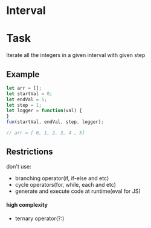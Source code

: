 Interval
=

# Task

Iterate all the integers in a given interval with given step

## Example
```js
let arr = [];
let startVal = 0;
let endVal = 5;
let step = 1;
let logger = function(val) {
}
fun(startVal, endVal, step, logger);

// arr = [ 0, 1, 2, 3, 4 , 5]
```

## Restrictions
don't use:
- branching operator(if, if-else and etc)
- cycle operators(for, while, each and etc)
- generate and execute code at runtime(eval for JS)

#### high complexity
- ternary operator(?:)
